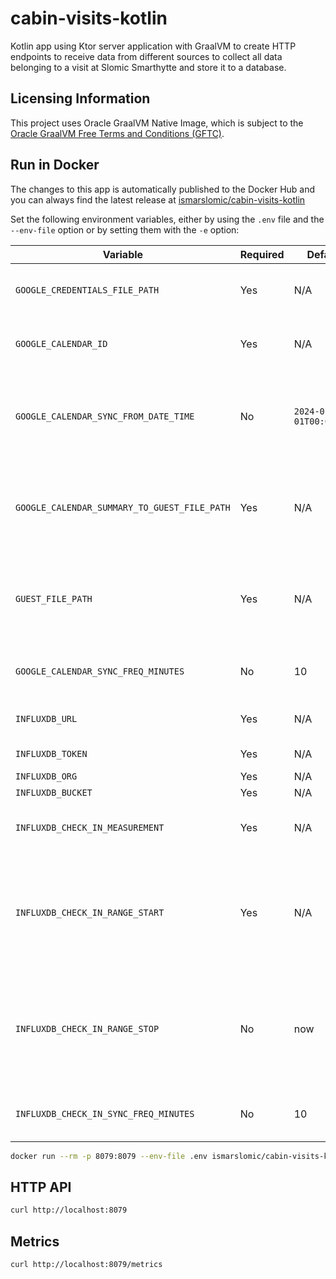 # cabin-visits-kotlin

Kotlin app using Ktor server application with GraalVM to create HTTP endpoints to receive data from different sources to
collect all data belonging to a visit at Slomic Smarthytte and store it to a database.

## Licensing Information

This project uses Oracle GraalVM Native Image, which is subject to
the [Oracle GraalVM Free Terms and Conditions (GFTC)](https://www.oracle.com/downloads/licenses/graal-free-license.html).

## Run in Docker

The changes to this app is automatically published to the Docker Hub and you can always find the latest release at
[ismarslomic/cabin-visits-kotlin](https://hub.docker.com/r/ismarslomic/cabin-visits-kotlin)

Set the following environment variables, either by using the `.env` file and the `--env-file` option or by setting them
with the `-e` option:

| Variable                                     | Required | Default                | Description                                                                                                                                                                                                       |
|----------------------------------------------|----------|------------------------|-------------------------------------------------------------------------------------------------------------------------------------------------------------------------------------------------------------------|
| `GOOGLE_CREDENTIALS_FILE_PATH `              | Yes      | N/A                    | The path to the Google Service Account credentials internally in the docker container                                                                                                                             |
| `GOOGLE_CALENDAR_ID`                         | Yes      | N/A                    | The id of the Google Calendar which you want to synchronize continuously                                                                                                                                          |
| `GOOGLE_CALENDAR_SYNC_FROM_DATE_TIME`        | No       | `2024-01-01T00:00:00Z` | Lower bound (exclusive) for an event's end time to filter by when doing full calendar sync. Must be an RFC3339 timestamp with mandatory time zone offset.                                                         |
| `GOOGLE_CALENDAR_SUMMARY_TO_GUEST_FILE_PATH` | Yes      | N/A                    | The path to the JSON file defining the Calendar event summary to Guest Id mapping. Path is internally in the docker container. See example [summaryToGuestIds.json](./src/test/resources/summaryToGuestIds.json). |
| `GUEST_FILE_PATH`                            | Yes      | N/A                    | The path to the JSON file containing the Guests to be inserted/updated in the database. Path is internally in the docker container. See example [guests.json](./src/test/resources/guests.json).                  |
| `GOOGLE_CALENDAR_SYNC_FREQ_MINUTES`          | No       | 10                     | Frequency of polling updates from Google Calendar in minutes, default every 10 minutes.                                                                                                                           |
| `INFLUXDB_URL`                               | Yes      | N/A                    | Url to the InfluxDb database. Example `http://192.0.0.1:8086`.                                                                                                                                                    |
| `INFLUXDB_TOKEN`                             | Yes      | N/A                    | Access Token for InfluxDb authentication.                                                                                                                                                                         |
| `INFLUXDB_ORG`                               | Yes      | N/A                    | InfluxDb organization.                                                                                                                                                                                            |
| `INFLUXDB_BUCKET`                            | Yes      | N/A                    | InfluxDb bucket name.                                                                                                                                                                                             |
| `INFLUXDB_CHECK_IN_MEASUREMENT`              | Yes      | N/A                    | Name of the measurement for check in sensor stored in InfluxDb.                                                                                                                                                   |
| `INFLUXDB_CHECK_IN_RANGE_START`              | Yes      | N/A                    | Earliest time to include for the check in sensor data from InfluxDb, when doing full synchronization. Must be an RFC3339 timestamp with mandatory time zone offset. Example: `2019-01-01T00:00:00Z`.              |
| `INFLUXDB_CHECK_IN_RANGE_STOP`               | No       | now                    | Latest time to include for the check in sensor data in InfluxDb, when doing full synchronization. Must be an RFC3339 timestamp with mandatory time zone offset. Example: `2019-01-17T10:00:00Z`.                  |
| `INFLUXDB_CHECK_IN_SYNC_FREQ_MINUTES`        | No       | 10                     | Frequency of polling check in sensor from InfluxDb, default every 10 minutes.                                                                                                                                     |

```bash
docker run --rm -p 8079:8079 --env-file .env ismarslomic/cabin-visits-kotlin:main
```

## HTTP API

```bash
curl http://localhost:8079
```

## Metrics

```bash
curl http://localhost:8079/metrics
```
